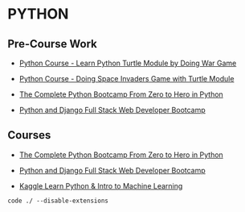 # PYTHON 


## Pre-Course Work

-   [Python Course - Learn Python Turtle Module by Doing War Game](https://www.udemy.com/course/python-course-learn-python-turtle-module-by-doing-war-game/)

-   [Python Course - Doing Space Invaders Game with Turtle Module](https://www.udemy.com/course/python-course-doing-space-invaders-game-with-turtle-module/)

-   [The Complete Python Bootcamp From Zero to Hero in Python](https://www.udemy.com/course/complete-python-bootcamp/)

-   [Python and Django Full Stack Web Developer Bootcamp](https://www.udemy.com/course/python-and-django-full-stack-web-developer-bootcamp/)

## Courses

-   [The Complete Python Bootcamp From Zero to Hero in Python](Curricula/The-Complete-Python-Bootcamp-From-Zero-to-Hero-in-Python/README.md)

-   [Python and Django Full Stack Web Developer Bootcamp](Curricula/Python-and-Django-Full-Stack-Web-Developer-Bootcamp/README.md)

-   [Kaggle Learn Python & Intro to Machine Learning](https://www.kaggle.com/learn)

```
code ./ --disable-extensions  
```